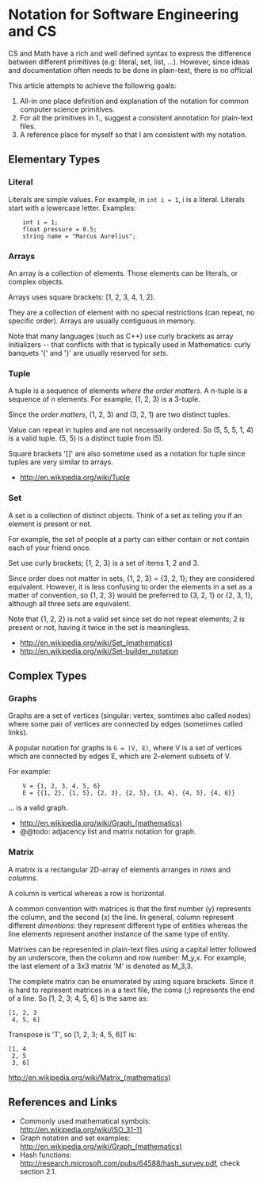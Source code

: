 
# Notation for Software Engineering and CS

CS and Math have a rich and well defined syntax to express the difference between different primitives (e.g: literal, set, list, ...). However, since ideas and documentation often needs to be done in plain-text, there is no official

This article attempts to achieve the following goals:

1. All-in one place definition and explanation of the notation for common computer science primitives.
2. For all the primitives in 1., suggest a consistent annotation for plain-text files.
3. A reference place for myself so that I am consistent with my notation.

## Elementary Types

### Literal

Literals are simple values. For example, in `int i = 1`, i is a literal. Literals start with a lowercase letter. Examples:

		int i = 1;
		float pressure = 0.5;
		string name = "Marcus Aurelius";

### Arrays

An array is a collection of elements. Those elements can be literals, or complex objects.

Arrays uses square brackets: [1, 2, 3, 4, 1, 2].

They are a collection of element with no special restrictions (can repeat, no specific order). Arrays are usually contiguous in memory.

Note that many languages (such as C++) use curly brackets as array initializers -- that conflicts with that is typically used in Mathematics: curly banquets '{' and '}' are usually reserved for _sets_.

### Tuple

A tuple is a sequence of elements _where the order matters_. A n-tuple is a sequence of n elements. For example, (1, 2, 3) is a 3-tuple.

Since the _order matters_, (1, 2, 3) and (3, 2, 1) are two distinct tuples.

Value can repeat in tuples and are not necessarily ordered. So (5, 5, 5, 1, 4) is a valid tuple. (5, 5) is a distinct tuple from (5).

Square brackets '[]' are also sometime used as a notation for tuple since tuples are very similar to arrays.

- http://en.wikipedia.org/wiki/Tuple

### Set

A set is a collection of distinct objects. Think of a set as telling you if an element is present or not.

For example, the set of people at a party can either contain or not contain each of your friend once.

Set use curly brackets; {1, 2, 3} is a set of items 1, 2 and 3.

Since order does not matter in sets, {1, 2, 3} = {3, 2, 1}; they are considered equivalent. However, it is less confusing to order the elements in a set as a matter of convention, so {1, 2, 3} would be preferred to {3, 2, 1} or {2, 3, 1}, although all three sets are equivalent.

Note that {1, 2, 2} is not a valid set since set do not repeat elements; 2 is present or not, having it twice in the set is meaningless.

- http://en.wikipedia.org/wiki/Set_(mathematics)
- http://en.wikipedia.org/wiki/Set-builder_notation

## Complex Types

### Graphs

Graphs are a set of vertices (singular: vertex, somtimes also called nodes) where some pair of vertices are connected by edges (sometimes called links).

A popular notation for graphs is `G = (V, E)`, where V is a set of vertices which are connected by edges E, which are 2-element subsets of V.

For example:

		V = {1, 2, 3, 4, 5, 6}
		E = {{1, 2}, {1, 5}, {2, 3}, {2, 5}, {3, 4}, {4, 5}, {4, 6}}

... is a valid graph.

- http://en.wikipedia.org/wiki/Graph_(mathematics)
- @@todo: adjacency list and matrix notation for graph.

### Matrix

A matrix is a rectangular 2D-array of elements arranges in _rows_ and _columns_.

A column is vertical whereas a row is horizontal.

A common convention with matrices is that the first number (y) represents the column, and the second (x) the line. In general, column represent different _dimentions_: they represent different type of entities whereas the line elements represent another instance of the same type of entity.

Matrixes can be represented in plain-text files using a capital letter followed by an underscore, then the column and row number: M_y,x. For example, the last element of a 3x3 matrix 'M' is denoted as M_3,3.

The complete matrix can be enumerated by using square brackets. Since it is hard to represent matrices in a a text file, the coma (;) represents the end of a line. So [1, 2, 3; 4, 5, 6] is the same as:

	[1, 2, 3
	 4, 5, 6]

Transpose is 'T', so [1, 2, 3; 4, 5, 6]T is:

	[1, 4
	 2, 5
	 3, 6]

http://en.wikipedia.org/wiki/Matrix_(mathematics)

## References and Links

- Commonly used mathematical symbols: http://en.wikipedia.org/wiki/ISO_31-11
- Graph notation and set examples: http://en.wikipedia.org/wiki/Graph_(mathematics)
- Hash functions: http://research.microsoft.com/pubs/64588/hash_survey.pdf, check section 2.1.
